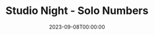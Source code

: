 ---
title: Studio Night - Solo Numbers
date: 2023-09-08T00:00:00
opening_date: 1926-12-31
approx_date: year
closing_date:
layout: productions
program:
Theatre: Theatre Jacksonville
cast:
- Performer: Don Ferrandou
crew:
orchestra:
---